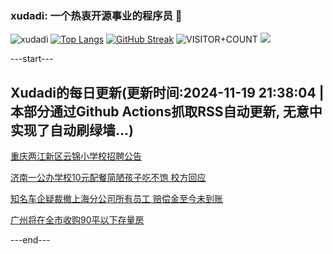 ### xudadi: 一个热衷开源事业的程序员 👋

![xudadi](https://github-readme-stats-git-masterorgs-github-readme-stats-team.vercel.app/api?username=xudadi)
[![Top Langs](https://github-readme-stats.vercel.app/api/top-langs/?username=xudadi)](https://github.com/anuraghazra/github-readme-stats)
[![GitHub Streak](https://streak-stats.demolab.com?user=xudadi&locale=zh_Hans)](https://git.io/streak-stats)
![VISITOR+COUNT](https://komarev.com/ghpvc/?username=xudadi&label=VISITOR+COUNT)
![](https://raw.githubusercontent.com/xudadi/xudadi/main/assets/github-contribution-grid-snake.svg)


---start---

## Xudadi的每日更新(更新时间:2024-11-19 21:38:04 | 本部分通过Github Actions抓取RSS自动更新, 无意中实现了自动刷绿墙...)

[重庆两江新区云锦小学校招聘公告](https://www.gongkaoleida.com/article/2199873)

[济南一公办学校10元配餐简陋孩子吃不饱 校方回应](https://m.163.com/news/article/JHCN25QM053469LG.html)

[知名车企疑裁撤上海分公司所有员工 赔偿金至今未到账](https://m.163.com/news/article/JHCM9E0G0512B07B.html)

[广州将在全市收购90平以下存量房](https://m.163.com/news/article/JHC3K1QM0534A4SC.html)

---end---
